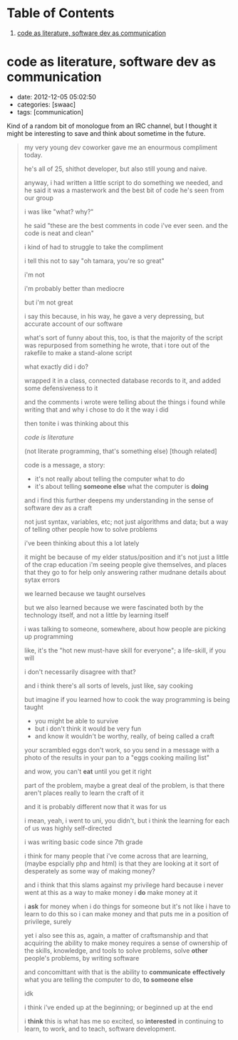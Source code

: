 
# Table of Contents

1.  [code as literature, software dev as communication](#orgc669a6c)


<a id="orgc669a6c"></a>

# code as literature, software dev as communication

-   date: 2012-12-05 05:02:50
-   categories: [swaac]
-   tags: [communication]

Kind of a random bit of monologue from an IRC channel, but I thought it might be interesting to save and think about sometime in the future.

> my very young dev coworker gave me an enourmous compliment today.
> 
> he's all of 25, shithot developer, but also still young and naive.
> 
> anyway, i had written a little script to do something we needed,
>    and he said it was a masterwork and the best bit of code he's
>    seen from our group
> 
> i was like "what? why?"
> 
> he said "these are the best comments in code i've ever seen. and
>    the code is neat and clean"
> 
> i kind of had to struggle to take the compliment
> 
> i tell this not to say "oh tamara, you're so great"
> 
> i'm not
> 
> i'm probably better than mediocre
> 
> but i'm not great
> 
> i say this because, in his way, he gave a very depressing,
>    but accurate account of our software
> 
> what's sort of funny about this, too, is that the majority
>    of the script was repurposed from something he wrote,
>    that i tore out of the rakefile to make a stand-alone
>    script
> 
> what exactly did i do?
> 
> wrapped it in a class, connected database
>    records to it, and added some defensiveness to it
> 
> and the comments i wrote were telling about the things i
>    found while writing that and why i chose to do it the way
>    i did
> 
> then tonite i was thinking about this
> 
> *code is literature*
> 
> (not literate programming, that's something else)
>    [though related]
> 
> code is a message, a story:
> 
> -   it's not really about telling the computer what to do
> -   it's about telling **someone else** what the computer is **doing**
> 
> and i find this further deepens my understanding in the sense
>    of software dev as a craft
> 
> not just syntax, variables, etc; not just algorithms and data;
> but a way of telling other people how to solve problems
> 
> i've been thinking about this a lot lately
> 
> it might be because of my elder status/position
> and it's not just a little of the crap education i'm seeing
>    people give themselves, and places that they go to for help
>    only answering rather mudnane details about sytax errors
> 
> we learned because we taught ourselves
> 
> but we also learned because we were fascinated both by the
>    technology itself, and not a little by learning itself
> 
> i was talking to someone, somewhere, about how people are
>    picking up programming
> 
> like, it's the "hot new must-have skill for everyone";
> a life-skill, if you will
> 
> i don't necessarily disagree with that?
> 
> and i think there's all sorts of levels, just like, say cooking
> 
> but imagine if you learned how to cook the way programming
>    is being taught
> 
> -   you might be able to survive
> -   but i don't think it would be very fun
> -   and know it wouldn't be worthy, really, of being called a craft
> 
> your scrambled eggs don't work, so you send in a message
>    with a photo of the results in your pan to a
>    "eggs cooking mailing list"
> 
> and wow, you can't **eat** until you get it right
> 
> part of the problem, maybe a great deal of the problem, is
>    that there aren't places really to learn the craft of it
> 
> and it is probably different now that it was for us
> 
> i mean, yeah, i went to uni, you didn't, but i think the
>    learning for each of us was highly self-directed
> 
> i was writing basic code since 7th grade
> 
> i think for many people that i've come across that are
>    learning, (maybe espcially php and html) is that
>    they are looking at it sort of desperately
>    as some way of making money?
> 
> and i think that this slams against my privilege hard
> because i never went at this as a way to make money
> i **do** make money at it
> 
> i **ask** for money when i do things for someone
> but it's not like i have to learn to do this so i can make money
> and that puts me in a position of privilege, surely
> 
> yet i also see this as, again, a matter of craftsmanship
> and that acquiring the ability to make money requires
>    a sense of ownership of the skills, knowledge, and tools
>    to solve problems, solve **other** people's problems,
>    by writing software
> 
> and concomittant with that is the ability to **communicate**
>    **effectively** what you are telling the computer to do,
>    **to someone else**
> 
> idk
> 
> i think i've ended up at the beginning; 
> or beginned up at the end
> 
> i **think** this is what has me so excited,
> so **interested** in continuing to learn,
> to work, and to teach, software development.

